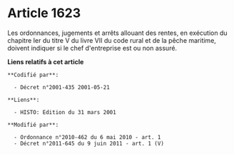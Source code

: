# Article 1623

Les ordonnances, jugements et arrêts allouant des rentes, en exécution du chapitre Ier du titre V du livre VII du code rural
et de la pêche maritime, doivent indiquer si le chef d'entreprise est ou non assuré.

**Liens relatifs à cet article**

	**Codifié par**:

	  - Décret n°2001-435 2001-05-21

	**Liens**:

	  - HISTO: Edition du 31 mars 2001

	**Modifié par**:

	  - Ordonnance n°2010-462 du 6 mai 2010 - art. 1
	  - Décret n°2011-645 du 9 juin 2011 - art. 1 (V)
